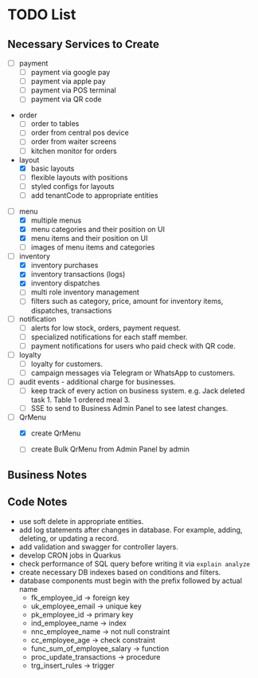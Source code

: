 # TODO List

## Necessary Services to Create

- [ ] payment
  - [ ] payment via google pay
  - [ ] payment via apple pay 
  - [ ] payment via POS terminal
  - [ ] payment via QR code
- order
  - [ ] order to tables
  - [ ] order from central pos device
  - [ ] order from waiter screens
  - [ ] kitchen monitor for orders
- layout 
  - [x] basic layouts
  - [ ] flexible layouts with positions
  - [ ] styled configs for layouts
  - [ ] add tenantCode to appropriate entities
- [ ] menu
  - [x] multiple menus
  - [x] menu categories and their position on UI
  - [x] menu items and their position on UI
  - [ ] images of menu items and categories
- [ ] inventory
  - [x] inventory purchases
  - [x] inventory transactions (logs)
  - [x] inventory dispatches
  - [ ] multi role inventory management
  - [ ] filters such as category, price, amount for inventory items, dispatches, transactions
- [ ] notification
  - [ ] alerts for low stock, orders, payment request.
  - [ ] specialized notifications for each staff member.
  - [ ] payment notifications for users who paid check with QR code.
- [ ] loyalty
  - [ ] loyalty for customers.
  - [ ] campaign messages via Telegram or WhatsApp to customers.
- [ ] audit events - additional charge for businesses.
  - [ ] keep track of every action on business system. e.g. Jack deleted task 1. Table 1 ordered meal 3.
  - [ ] SSE to send to Business Admin Panel to see latest changes.
- [ ] QrMenu
  - [x] create QrMenu
  - [ ] create Bulk QrMenu from Admin Panel by admin 
        

## Business Notes

## Code Notes

- use soft delete in appropriate entities.
- add log statements after changes in database. For example, adding, deleting, or updating a record.
- add validation and swagger for controller layers. 
- develop CRON jobs in Quarkus
- check performance of SQL query before writing it via `explain analyze`
- create necessary DB indexes based on conditions and filters.
- database components must begin with the prefix followed by actual name 
  - fk_employee_id -> foreign key
  - uk_employee_email -> unique key
  - pk_employee_id -> primary key
  - ind_employee_name -> index
  - nnc_employee_name -> not null constraint
  - cc_employee_age -> check constraint
  - func_sum_of_employee_salary -> function
  - proc_update_transactions -> procedure
  - trg_insert_rules -> trigger
